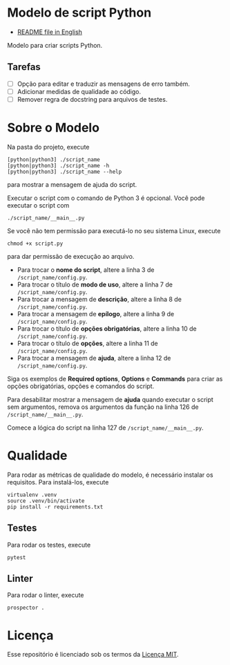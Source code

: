 # Modelo de script Python

- [README file in English](README.md)

Modelo para criar scripts Python.

## Tarefas

- [ ] Opção para editar e traduzir as mensagens de erro também.
- [ ] Adicionar medidas de qualidade ao código.
- [ ] Remover regra de docstring para arquivos de testes.

# Sobre o Modelo

Na pasta do projeto, execute
```
[python|python3] ./script_name
[python|python3] ./script_name -h
[python|python3] ./script_name --help
```
para mostrar a mensagem de ajuda do script.

Executar o script com o comando de Python 3 é opcional. Você pode executar o script com
```
./script_name/__main__.py
```

Se você não tem permissão para executá-lo no seu sistema Linux, execute
```
chmod +x script.py
```
para dar permissão de execução ao arquivo.

- Para trocar o **nome do script**, altere a linha 3 de `/script_name/config.py`.
- Para trocar o título de **modo de uso**, altere a linha 7 de `/script_name/config.py`.
- Para trocar a mensagem de **descrição**, altere a linha 8 de `/script_name/config.py`.
- Para trocar a mensagem de **epílogo**, altere a linha 9 de `/script_name/config.py`.
- Para trocar o título de **opções obrigatórias**, altere a linha 10 de `/script_name/config.py`.
- Para trocar o título de **opções**, altere a linha 11 de `/script_name/config.py`.
- Para trocar a mensagem de **ajuda**, altere a linha 12 de `/script_name/config.py`.

Siga os exemplos de **Required options**, **Options** e **Commands** para criar as opções obrigatórias, opções e comandos do script.

Para desabilitar mostrar a mensagem de **ajuda** quando executar o script sem argumentos, remova os argumentos da função na linha 126 de `/script_name/__main__.py`.

Comece a lógica do script na linha 127 de `/script_name/__main__.py`.

# Qualidade

Para rodar as métricas de qualidade do modelo, é necessário instalar os requisitos. Para instalá-los, execute
```
virtualenv .venv
source .venv/bin/activate
pip install -r requirements.txt
```

## Testes

Para rodar os testes, execute
```
pytest
```

## Linter

Para rodar o linter, execute
```
prospector .
```

# Licença

Esse repositório é licenciado sob os termos da [Licença MIT](LICENSE).
